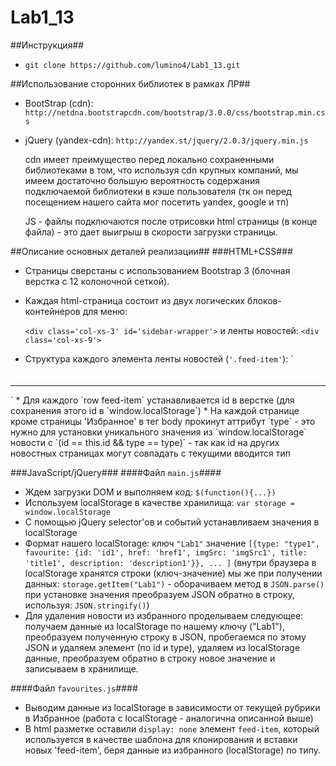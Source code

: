 Lab1_13
=======
##Инструкция##
* `git clone https://github.com/lumino4/Lab1_13.git`

##Использование сторонних библиотек в рамках ЛР##
* BootStrap (cdn): `http://netdna.bootstrapcdn.com/bootstrap/3.0.0/css/bootstrap.min.css`
* jQuery (yandex-cdn): `http://yandex.st/jquery/2.0.3/jquery.min.js`


    cdn имеет преимущество перед локально сохраненными библиотеками в том, что используя cdn крупных компаний, мы имеем достаточно большую вероятность содержания подключаемой библиотеки в кэше пользователя (тк он перед посещением нашего сайта мог посетить yandex, google и тп)

    JS - файлы подключаются после отрисовки html страницы (в конце файла) - это дает выигрыш в скорости загрузки страницы.

##Описание основных деталей реализации##
###HTML+CSS###
* Страницы сверстаны с использованием Bootstrap 3 (блочная верстка с 12 колоночной сеткой). 
* Каждая html-страница состоит из двух логических блоков-контейнеров для меню:

    `<div class='col-xs-3' id='sidebar-wrapper'>` и ленты новостей: `<div class='col-xs-9'>`
* Структура каждого элемента ленты новостей (`'.feed-item'`):
`<div class="row feed-item">
<div class='col-xs-2 img-news-container'>
<img class="img-news">
</div>
<div class='col-xs-10'>
<h4 class="title">
<a class="news-title"></a>
</h4>
<div>
<p class="description">
</p>
</div>
<div class="feed-item-footer">
<span class="created_at"></span>
</div>
<hr class="bs-docs-separator">
</div>
</div>`
* Для каждого `row feed-item` устанавливается id в верстке (для сохранения этого id в `window.localStorage`)
* На каждой странице кроме страницы 'Избранное' в тег body прокинут аттрибут `type` - это нужно для установки уникального значения из `window.localStorage` новости с `(id == this.id && type == type)` - так как id на других новостных страницах могут совпадать с текущими вводится тип

###JavaScript/jQuery###
####Файл `main.js`####
* Ждем загрузки DOM и выполняем код: `$(function(){...})`
* Используем localStorage в качестве хранилища: `var storage = window.localStorage`
* С помощью jQuery selector'ов и событий устанавливаем значения в localStorage
* Формат нашего localStorage: ключ `"Lab1"` значение `[{type: "type1", favourite: {id: 'id1', href: 'href1', imgSrc: 'imgSrc1', title: 'title1', description: 'description1'}}, ... ]` (внутри браузера в localStorage хранятся строки (ключ-значение) мы же при получении данных: `storage.getItem("Lab1")` - оборачиваем метод в `JSON.parse()` при установке значения преобразуем JSON обратно в строку, используя: `JSON.stringify()`)
* Для удаления новости из избранного проделываем следующее: получаем данные из localStorage по нашему ключу ("Lab1"), преобразуем полученную строку в JSON, пробегаемся по этому JSON и удаляем элемент (по id и type), удаляем из localStorage данные, преобразуем обратно в строку новое значение и записываем в хранилище.  

####Файл `favourites.js`####
* Выводим данные из localStorage в зависимости от текущей рубрики в Избранное (работа с localStorage - аналогична описанной выше)
* В html разметке оставили `display: none` элемент `feed-item`, который используется в качестве шаблона для клонирования и вставки новых 'feed-item', беря данные из избранного (localStorage) по типу. 
